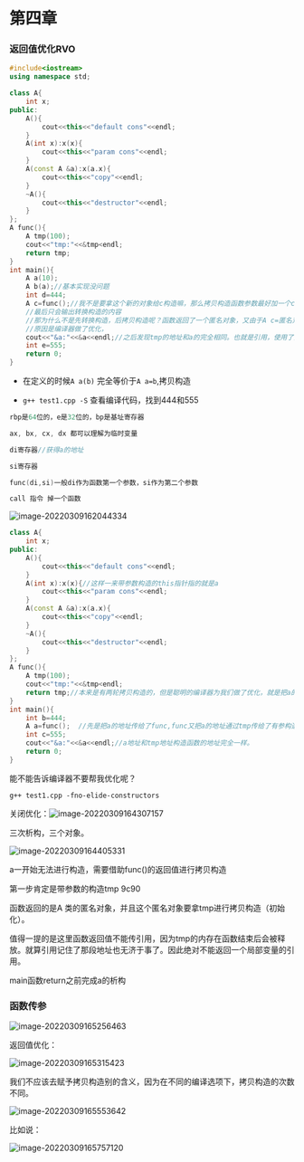 # 第四章

### 返回值优化RVO

```c++
#include<iostream>
using namespace std;

class A{
    int x;
public:
    A(){
        cout<<this<<"default cons"<<endl;
    }
    A(int x):x(x){
        cout<<this<<"param cons"<<endl;
    }
    A(const A &a):x(a.x){
        cout<<this<<"copy"<<endl;
    }
    ~A(){
        cout<<this<<"destructor"<<endl;
    }
};
A func(){
    A tmp(100);
    cout<<"tmp:"<<&tmp<endl;
    return tmp;
}
int main(){
    A a(10);
    A b(a);//基本实现没问题
    int d=444;
    A c=func();//我不是要拿这个新的对象给c构造嘛，那么拷贝构造函数参数最好加一个const，意思是：我不会去改变你给我的这个tmp的内容，只是把这个tmp的内容读出来
    //最后只会输出转换构造的内容
    //那为什么不是先转换构造，后拷贝构造呢？函数返回了一个匿名对象，又由于A c=匿名对象 <==> A c(匿名对象)
    //原因是编译器做了优化，
    cout<<"&a:"<<&a<<endl;//之后发现tmp的地址和a的完全相同。也就是引用，使用了同一块内存，这是编译器做的优化，省的你传对象回来之后，还要进行一批构造。提高效率。
    int e=555;
    return 0;
}
```

- 在定义的时候`A a(b)` 完全等价于`A a=b`,拷贝构造

- `g++ test1.cpp -S` 查看编译代码，找到444和555

```c
rbp是64位的，e是32位的，bp是基址寄存器

ax, bx, cx, dx 都可以理解为临时变量

di寄存器//获得a的地址

si寄存器

func(di,si)一般di作为函数第一个参数，si作为第二个参数

call 指令 掉一个函数
```

![image-20220309162044334](C:\Users\adam\AppData\Roaming\Typora\typora-user-images\image-20220309162044334.png)

```c++
class A{
    int x;
public:
    A(){
        cout<<this<<"default cons"<<endl;
    }
    A(int x):x(x){//这样一来带参数构造的this指针指的就是a
        cout<<this<<"param cons"<<endl;
    }
    A(const A &a):x(a.x){
        cout<<this<<"copy"<<endl;
    }
    ~A(){
        cout<<this<<"destructor"<<endl;
    }
};
A func(){
    A tmp(100);
    cout<<"tmp:"<<&tmp<endl;
    return tmp;//本来是有两轮拷贝构造的，但是聪明的编译器为我们做了优化，就是把a的地址死命往里传。。。
}
int main(){
    int b=444;
    A a=func();  //先是把a的地址传给了func,func又把a的地址通过tmp传给了有参构造函数，直接对a进行了一个构造。  
    int c=555;
    cout<<"&a:"<<&a<<endl;//a地址和tmp地址构造函数的地址完全一样。
    return 0;
}
```

能不能告诉编译器不要帮我优化呢？

`g++ test1.cpp -fno-elide-constructors`

关闭优化：![image-20220309164307157](C:\Users\adam\AppData\Roaming\Typora\typora-user-images\image-20220309164307157.png)

三次析构，三个对象。

![image-20220309164405331](C:\Users\adam\AppData\Roaming\Typora\typora-user-images\image-20220309164405331.png)

a一开始无法进行构造，需要借助func()的返回值进行拷贝构造

第一步肯定是带参数的构造tmp 9c90

函数返回的是A 类的匿名对象，并且这个匿名对象要拿tmp进行拷贝构造（初始化）。

值得一提的是这里函数返回值不能传引用，因为tmp的内存在函数结束后会被释放。就算引用记住了那段地址也无济于事了。因此绝对不能返回一个局部变量的引用。

main函数return之前完成a的析构

### 函数传参

![image-20220309165256463](C:\Users\adam\AppData\Roaming\Typora\typora-user-images\image-20220309165256463.png)

返回值优化：

![image-20220309165315423](C:\Users\adam\AppData\Roaming\Typora\typora-user-images\image-20220309165315423.png)



我们不应该去赋予拷贝构造别的含义，因为在不同的编译选项下，拷贝构造的次数不同。

![image-20220309165553642](C:\Users\adam\AppData\Roaming\Typora\typora-user-images\image-20220309165553642.png)

比如说：

![image-20220309165757120](C:\Users\adam\AppData\Roaming\Typora\typora-user-images\image-20220309165757120.png)

